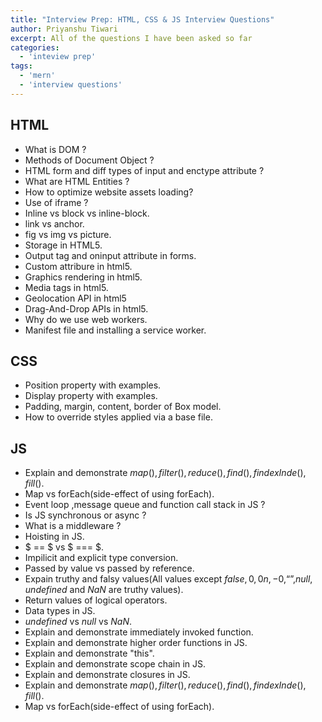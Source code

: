 ```yaml
---
title: "Interview Prep: HTML, CSS & JS Interview Questions"
author: Priyanshu Tiwari
excerpt: All of the questions I have been asked so far
categories:
  - 'inteview prep'
tags:
  - 'mern'
  - 'interview questions'
---
```


## HTML

* What is DOM ?
* Methods of Document Object ?
* HTML form and diff types of input and enctype attribute ?
* What are HTML Entities ?
* How to optimize website assets loading?
* Use of iframe ?
* Inline vs block vs inline-block.
* link vs anchor.
* fig vs img vs picture.
* Storage in HTML5.
* Output tag and oninput attribute in forms.
* Custom attribure in html5.
* Graphics rendering in html5.
* Media tags in html5.
* Geolocation API in html5
* Drag-And-Drop APIs in html5.
* Why do we use web workers.
* Manifest file and installing a service worker.

## CSS

* Position property with examples.
* Display property with examples.
* Padding, margin, content, border of Box model.
* How to override styles applied via a base file.

## JS

* Explain and demonstrate $map(), filter(), reduce(), find(), findexInde(), fill()$.
* Map vs forEach(side-effect of using forEach).
* Event loop ,message queue and function call stack in JS ?
* Is JS synchronous or async ?
* What is a middleware ?
* Hoisting in JS.
* $ == $ vs $ === $.
* Impilicit and explicit type conversion.
* Passed by value vs passed by reference.
* Expain truthy and falsy values(All values except $false, 0, 0n, -0, “”, null, undefined$ and $NaN$ are truthy values).
* Return values of logical operators.
* Data types in JS.
* $undefined$ vs $null$ vs $NaN$.
* Explain and demonstrate immediately invoked function.
* Explain and demonstrate higher order functions in JS.
* Explain and demonstrate "this".
* Explain and demonstrate scope chain in JS.
* Explain and demonstrate closures in JS.
* Explain and demonstrate $map(), filter(), reduce(), find(), findexInde(), fill()$.
* Map vs forEach(side-effect of using forEach).